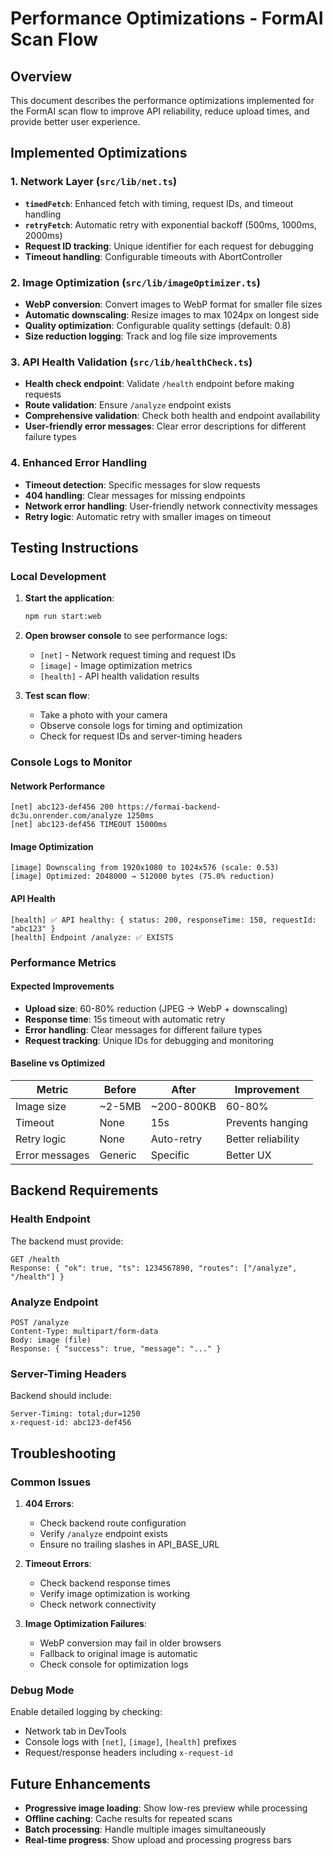 # Performance Optimizations - FormAI Scan Flow

## Overview

This document describes the performance optimizations implemented for the FormAI scan flow to improve API reliability, reduce upload times, and provide better user experience.

## Implemented Optimizations

### 1. Network Layer (`src/lib/net.ts`)

- **`timedFetch`**: Enhanced fetch with timing, request IDs, and timeout handling
- **`retryFetch`**: Automatic retry with exponential backoff (500ms, 1000ms, 2000ms)
- **Request ID tracking**: Unique identifier for each request for debugging
- **Timeout handling**: Configurable timeouts with AbortController

### 2. Image Optimization (`src/lib/imageOptimizer.ts`)

- **WebP conversion**: Convert images to WebP format for smaller file sizes
- **Automatic downscaling**: Resize images to max 1024px on longest side
- **Quality optimization**: Configurable quality settings (default: 0.8)
- **Size reduction logging**: Track and log file size improvements

### 3. API Health Validation (`src/lib/healthCheck.ts`)

- **Health check endpoint**: Validate `/health` endpoint before making requests
- **Route validation**: Ensure `/analyze` endpoint exists
- **Comprehensive validation**: Check both health and endpoint availability
- **User-friendly error messages**: Clear error descriptions for different failure types

### 4. Enhanced Error Handling

- **Timeout detection**: Specific messages for slow requests
- **404 handling**: Clear messages for missing endpoints
- **Network error handling**: User-friendly network connectivity messages
- **Retry logic**: Automatic retry with smaller images on timeout

## Testing Instructions

### Local Development

1. **Start the application**:
   ```bash
   npm run start:web
   ```

2. **Open browser console** to see performance logs:
   - `[net]` - Network request timing and request IDs
   - `[image]` - Image optimization metrics
   - `[health]` - API health validation results

3. **Test scan flow**:
   - Take a photo with your camera
   - Observe console logs for timing and optimization
   - Check for request IDs and server-timing headers

### Console Logs to Monitor

#### Network Performance
```
[net] abc123-def456 200 https://formai-backend-dc3u.onrender.com/analyze 1250ms
[net] abc123-def456 TIMEOUT 15000ms
```

#### Image Optimization
```
[image] Downscaling from 1920x1080 to 1024x576 (scale: 0.53)
[image] Optimized: 2048000 → 512000 bytes (75.0% reduction)
```

#### API Health
```
[health] ✅ API healthy: { status: 200, responseTime: 150, requestId: "abc123" }
[health] Endpoint /analyze: ✅ EXISTS
```

### Performance Metrics

#### Expected Improvements

- **Upload size**: 60-80% reduction (JPEG → WebP + downscaling)
- **Response time**: 15s timeout with automatic retry
- **Error handling**: Clear messages for different failure types
- **Request tracking**: Unique IDs for debugging and monitoring

#### Baseline vs Optimized

| Metric | Before | After | Improvement |
|--------|--------|-------|-------------|
| Image size | ~2-5MB | ~200-800KB | 60-80% |
| Timeout | None | 15s | Prevents hanging |
| Retry logic | None | Auto-retry | Better reliability |
| Error messages | Generic | Specific | Better UX |

## Backend Requirements

### Health Endpoint
The backend must provide:
```
GET /health
Response: { "ok": true, "ts": 1234567890, "routes": ["/analyze", "/health"] }
```

### Analyze Endpoint
```
POST /analyze
Content-Type: multipart/form-data
Body: image (file)
Response: { "success": true, "message": "..." }
```

### Server-Timing Headers
Backend should include:
```
Server-Timing: total;dur=1250
x-request-id: abc123-def456
```

## Troubleshooting

### Common Issues

1. **404 Errors**:
   - Check backend route configuration
   - Verify `/analyze` endpoint exists
   - Ensure no trailing slashes in API_BASE_URL

2. **Timeout Errors**:
   - Check backend response times
   - Verify image optimization is working
   - Check network connectivity

3. **Image Optimization Failures**:
   - WebP conversion may fail in older browsers
   - Fallback to original image is automatic
   - Check console for optimization logs

### Debug Mode

Enable detailed logging by checking:
- Network tab in DevTools
- Console logs with `[net]`, `[image]`, `[health]` prefixes
- Request/response headers including `x-request-id`

## Future Enhancements

- **Progressive image loading**: Show low-res preview while processing
- **Offline caching**: Cache results for repeated scans
- **Batch processing**: Handle multiple images simultaneously
- **Real-time progress**: Show upload and processing progress bars
